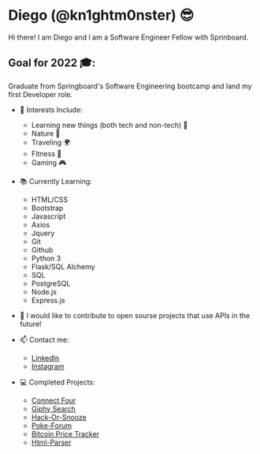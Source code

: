
# Diego (@kn1ghtm0nster) 😎
  
  Hi there! I am Diego and I am a Software Engineer Fellow with Sprinboard.

## Goal for 2022 🎓:
Graduate from Springboard's Software Engineering bootcamp and land my first Developer role.


- 👀 Interests Include:
  * Learning new things (both tech and non-tech) 📖
  * Nature 🌳
  * Traveling 🌍
  * Fitness 💪
  * Gaming 🎮

- 📚 Currently Learning:
  * HTML/CSS
  * Bootstrap
  * Javascript
  * Axios
  * Jquery
  * Git
  * Github
  * Python 3
  * Flask/SQL Alchemy
  * SQL
  * PostgreSQL
  * Node.js
  * Express.js

- 📎 I would like to contribute to open sourse projects that use APIs in the future!

- 📫 Contact me:
  * [LinkedIn](https://www.linkedin.com/in/diegoquintanilla/)
  * [Instagram](https://www.instagram.com/mrquintanillaforreal/)

- 💻 Completed Projects:
  * [Connect Four](https://kn1ghtm0nster.github.io/connect-four/)
  * [Giphy Search](https://kn1ghtm0nster.github.io/giphy-app/)
  * [Hack-Or-Snooze](https://kn1ghtm0nster.github.io/hack-or-snooze/)
  * [Poke-Forum](https://poke-forum.herokuapp.com/)
  * [Bitcoin Price Tracker](https://github.com/kn1ghtm0nster/Bitcoin-Tracker)
  * [Html-Parser](https://github.com/kn1ghtm0nster/html-parser)
